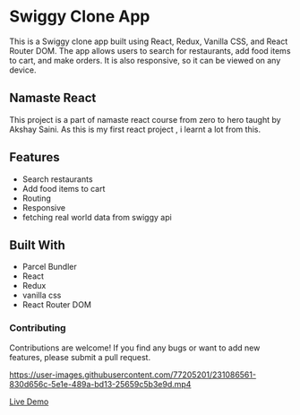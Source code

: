 # Swiggy Clone App
This is a Swiggy clone app built using React, Redux, Vanilla CSS, and React Router DOM. The app allows users to search for restaurants, add food items to cart, and make orders. It is also responsive, so it can be viewed on any device.
## Namaste React
This project is a part of namaste react course from zero to hero taught by Akshay Saini.
As this is my first react project , i learnt a lot from this. 

## Features
* Search restaurants
* Add food items to cart
* Routing
* Responsive
* fetching real world data from swiggy api
## Built With
* Parcel Bundler
* React
* Redux
* vanilla css
* React Router DOM


### Contributing
Contributions are welcome! If you find any bugs or want to add new features, please submit a pull request.


https://user-images.githubusercontent.com/77205201/231086561-830d656c-5e1e-489a-bd13-25659c5b3e9d.mp4

<a href="https://food-4d5utytzg-litpreet.vercel.app/" />Live Demo</a>
